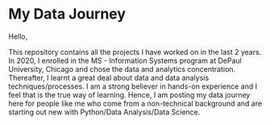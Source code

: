 # My Data Journey
Hello, 

This repository contains all the projects I have worked on in the last 2 years. In 2020, I enrolled in the MS - Information Systems program at DePaul University, Chicago and chose the data and analytics concentration. Thereafter, I learnt a great deal about data and data analysis techniques/processes. I am a strong believer in hands-on experience and I feel that is the true way of learning. Hence, I am posting my data journey here for people like me who come from a non-technical background and are starting out new with Python/Data Analysis/Data Science. 
